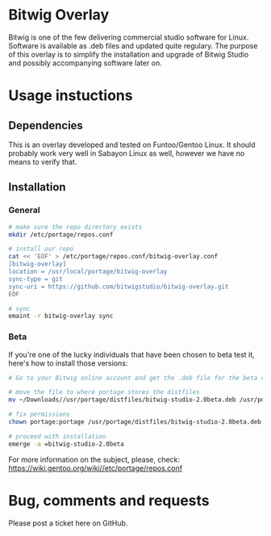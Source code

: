 # Bitwig Overlay
Bitwig is one of the few delivering commercial studio software for Linux. Software is available as .deb files and updated quite
regulary. The purpose of this overlay is to simplify the installation and upgrade of Bitwig Studio and possibly accompanying
software later on.


# Usage instuctions
## Dependencies

This is an overlay developed and tested on Funtoo/Gentoo Linux. It should probably work very well in Sabayon Linux as
well, however we have no means to verify that.


## Installation
### General
```bash
# make sure the repo directory exists
mkdir /etc/portage/repos.conf

# install our repo
cat << 'EOF' > /etc/portage/repos.conf/bitwig-overlay.conf
[bitwig-overlay]
location = /usr/local/portage/bitwig-overlay
sync-type = git
sync-uri = https://github.com/bitwigstudio/bitwig-overlay.git
EOF

# sync
emaint -r bitwig-overlay sync
```

### Beta
If you're one of the lucky individuals that have been chosen to beta test it, here's how to install those versions:

```bash
# Go to your Bitwig online account and get the .deb file for the beta version via your browser

# move the file to where portage stores the distfiles
mv ~/Downloads//usr/portage/distfiles/bitwig-studio-2.0beta.deb /usr/portage/distfiles/

# fix permissions
chown portage:portage /usr/portage/distfiles/bitwig-studio-2.0beta.deb

# proceed with installation
emerge -a =bitwig-studio-2.0beta
```

For more information on the subject, please, check: https://wiki.gentoo.org/wiki//etc/portage/repos.conf


# Bug, comments and requests
Please post a ticket here on GitHub.
